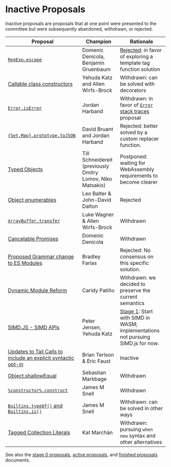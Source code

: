 # Inactive Proposals

Inactive proposals are proposals that at one point were presented to the committee but were subsequently abandoned, withdrawn, or rejected.

| Proposal                                                             | Champion | Rationale |
|----------------------------------------------------------------------|----------|-----------|
| [`RegExp.escape`][escape]                                            | Domenic Denicola, Benjamin Gruenbaum | [Rejected][escape-notes]: in favor of exploring a template tag function solution
| [Callable class constructors][callable-constructors]                 | Yehuda Katz and Allen Wirfs-Brock    | Withdrawn: can be solved with decorators |
| [`Error.isError`][is-error]                                          | Jordan Harband                       | Withdrawn: in favor of [`Error` stack traces][error-stacks] proposal |
| [`{Set,Map}.prototype.toJSON`][collection-json]                      | David Bruant and Jordan Harband      | Rejected: better solved by a custom replacer function. |
| [Typed Objects][typed-objects]                                       | Till Schneidereit (previously Dmitry Lomov, Niko Matsakis)         | Postponed: waiting for WebAssembly requirements to become clearer |
| [Object enumerables][object-enums]                                   | Leo Balter & John-David Dalton       | Rejected |
| [`ArrayBuffer.transfer`][buffer-transfer]                            | Luke Wagner & Allen Wirfs-Brock      | Withdrawn |
| [Cancelable Promises][cancel-promise]                                | Domenic Denicola                     | Withdrawn |
| [Proposed Grammar change to ES Modules][module-unambig]              | Bradley Farias                       | Rejected: No consensus on this specific solution.
| [Dynamic Module Reform][dynamic-module-reform]                       | Caridy Patiño                        | Withdrawn: we decided to preserve the current semantics
| [SIMD.JS - SIMD APIs][simd]                                          | Peter Jensen, Yehuda Katz            | [Stage 1][simd-notes]: Start with SIMD in WASM; implementations not pursuing SIMD.js for now.
| [Updates to Tail Calls to include an explicit syntactic opt-in][ptc] | Brian Terlson & Eric Faust           | Inactive |
| [Object.shallowEqual][shallow-equal]                                 | Sebastian Markbage                   | Withdrawn |
| [`%constructor%.construct`][construct]                               | James M Snell                        | Withdrawn |
| [`Builtins.typeOf()` and `Builtins.is()`][is-types]                  | James M Snell                        | Withdrawn: can be solved in other ways |
| [Tagged Collection Literals][collection-literals]                    | Kat Marchán                          | Withdrawn: pursuing `when new` syntax and other alternatives |

See also the [stage 0 proposals](stage-0-proposals.md), [active proposals](README.md), and [finished proposals](finished-proposals.md) documents.

[escape]: https://github.com/benjamingr/RegExp.escape
[escape-notes]: https://github.com/rwaldron/tc39-notes/blob/master/es7/2015-07/july-28.md#62-regexpescape
[callable-constructors]: https://github.com/tc39/ecma262/blob/master/workingdocs/callconstructor.md
[is-error]: https://github.com/ljharb/proposal-is-error
[collection-json]: https://github.com/DavidBruant/Map-Set.prototype.toJSON
[typed-objects]: https://github.com/dslomov/typed-objects-es7
[object-enums]: https://github.com/leobalter/object-enumerables
[buffer-transfer]: https://gist.github.com/lukewagner/2735af7eea411e18cf20
[cancel-promise]: https://github.com/tc39/proposal-cancelable-promises
[module-unambig]: https://github.com/bmeck/UnambiguousJavaScriptGrammar
[dynamic-module-reform]: https://github.com/caridy/proposal-dynamic-modules
[simd]: https://github.com/tc39/ecmascript_simd/
[simd-notes]: https://github.com/rwaldron/tc39-notes/blob/master/es8/2017-03/mar-21.md#conclusionresolution-10
[ptc]: https://github.com/tc39/proposal-ptc-syntax
[shallow-equal]: https://github.com/sebmarkbage/ecmascript-shallow-equal
[construct]: https://github.com/jasnell/proposal-construct
[is-types]: https://github.com/jasnell/proposal-istypes
[error-stacks]: https://github.com/ljharb/proposal-error-stacks
[collection-literals]: https://github.com/zkat/proposal-collection-literals
